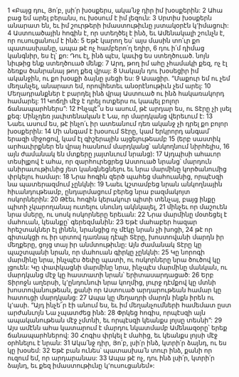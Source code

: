 1 «Բայց դու, Յո՛բ, լսի՛ր խօսքերս,
ակա՛նջ դիր իմ խօսքերին:
2 Ահա բաց եմ արել բերանս, ու խօսում է իմ լեզուն:
3 Սրտիս խօսքերն անարատ են,
եւ իմ շուրթերի իմաստութիւնը յստակօրէն կ՚իմացուի:
4 Աստուածային հոգին է, որ ստեղծել է ինձ,
եւ Ամենակալի շունչն է, որ ուսուցանում է ինձ:
5 Եթէ կարող ես՝ այս մասին տո՛ւր քո պատասխանը,
ապա թէ ոչ համբերո՛ղ եղիր,
6 դու ի՛մ դիմաց կանգնիր, ես էլ՝ քո:
Դու էլ, ինձ պէս, կաւից ես ստեղծուած.
նոյն նիւթից ենք ստեղծուած մենք:
7 Արդ, թող իմ ահը չհամակի քեզ,
ոչ էլ ձեռքս ծանրանայ թող քեզ վրայ:
8 Սակայն դու խօսեցիր իմ ականջին,
ու քո խօսքի ձայնը լսեցի ես:
9 Ասացիր. “Մաքուր եմ ու չեմ մեղանչել,
անարատ եմ, որովհետեւ անօրէնութիւն չեմ արել:
10 Մեղադրանքներ է բարդել ինձ վրայ Աստուած
ու ինձ հակառակորդ համարել:
11 Կոճղի մէջ է դրել ոտքերս ու կապել բոլոր ճանապարհներս”:
12 Ինչպէ՞ս ես ասում, թէ արդար ես,
ու Տէրը չի լսել քեզ:
Մինչդեռ յաւիտենական է Նա,
որ մարդկանց վերեւում է:
13 Նաեւ ասում ես, թէ ինչո՛ւ իր ատեանում
դեռ ականջ չի դրել քո բոլոր խօսքերին:
14 Մի անգամ է խօսում Տէրը,
կամ երկրորդ անգամ՝ երազի միջոցով,
կամ էլ գիշերային այցելութեամբ
15 (երբ սաստիկ արհաւիրքներ են վրայ հասնում մարդկանց՝ անկողնում նիրհելիս,
16 այն ժամանակ են մտքերը յայտնւում նրանց):
17 Այդպիսի ահաւոր տեսիլքով է ահա,
որ զարհուրեցրեց Աստուած նրանց՝
մարդուն անիրաւութիւնից յետ կանգնեցնելու
եւ նրա մարմինը կործանումից փրկելու համար:
18 Նրա հոգին զերծ պահեց մահուանից,
որպէսզի նա պատերազմում չընկնի:
19 Նաեւ կշտամբեց նրան անկողնային հիւանդութեամբ,
ընդարմացում բերեց նրա բազմակոյտ ոսկորներին:
20 Թէեւ հոգին կերակուր պիտի տենչայ,
բայց ինքը պիտի չկարողանայ ուտելու սնունդ ակնկալել,
21 մինչեւ որ մաշուեն նրա մսերը,
ու սոսկ ոսկորները երեւան:
22 Նրա մարմինը մօտեցել է մահուան,
կեանքը՝ գերեզմանին:
23 Եթէ մահաբեր հազար հրեշտակներ էլ լինեն,
նրանցից ոչ մէկը նրան չի խոցի,
24 թէ որ գիտակցի ու իր սրտով դառնայ դէպի Տէրը,
խոստովանի մարդն իր մեղքերը,
ցոյց տայ իր անմտութիւնը:
Այն ժամանակ Տէրը կը պաշտպանի նրան,
որ մահուան գիրկը չընկնի:
25 Կը նորոգի մարմինը նրա, ինչպէս ծեփը պատի,
ու ոսկորները նրա ծուծով կը լցուեն:
Կը փափկացնի մարմինը նրա, ինչպէս մարմինը մանկան,
ու մարդկանց մէջ կը հաստատի նրան՝ երիտասարդացած:
26 Երբ Տիրոջն աղերսի, կ՚ընդունուի նրա կողմից,
լուրջ դէմքով կը մտնի խոստովանութեան,
քանի որ Աստուած արդարութեան համար կը հատուցի մարդկանց:
27 Ապա կը մեղադրի մարդն ինքն իրեն ու կ՚ասի.
“Այդ ինչե՜ր էի անում ես,
եւ իմ մեղանչումների համեմատ ըստ արժանւոյն Նա չպատժեց ինձ:
28 Փրկեց հոգիս, որպէսզի այն ապականութեան մէջ չմտնի,
եւ որպէսզի կեանքս լոյսը տեսնի”:
29 Այս ամէնն ահա կատարում է
մարդու նկատմամբ Ամենազօրը՝
երեք ճանապարհներով:
30 Հոգիս փրկել է մահից,
եւ կեանքս լոյսի մէջ օրհնելու է նրան:
31 Ակա՛նջ դիր, Յո՛բ, լսի՛ր ինձ,
կտրի՛ր ձայնդ, ու ես կը խօսեմ:
32 Եթէ բան ունես՝ պատասխա՛ն տուր ինձ,
քանի որ ուզում եմ, որ արդարանաս:
33 Ապա թէ ոչ, դու ինձ լսի՛ր, կտրի՛ր ձայնդ,
եւ քեզ իմաստութիւնը կ՚ուսուցանեմ»:

